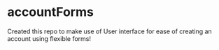 # accountForms

Created this repo to make use of User interface for ease of creating an account using flexible forms!
